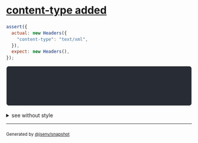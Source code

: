 # [content-type added](../../headers.test.js#L5)

```js
assert({
  actual: new Headers({
    "content-type": "text/xml",
  }),
  expect: new Headers(),
});
```

![img](throw.svg)

<details>
  <summary>see without style</summary>

```console
AssertionError: actual and expect are different

actual: Headers(
  "content-type" => "text/xml",
)
expect: Headers()
```

</details>

---
<sub>
  Generated by <a href="https://github.com/jsenv/core/tree/main/packages/independent/snapshot">@jsenv/snapshot</a>
</sub>